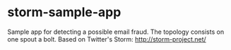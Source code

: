storm-sample-app
================
Sample app for detecting a possible email fraud. The topology consists on one spout a bolt.
Based on Twitter's Storm: http://storm-project.net/